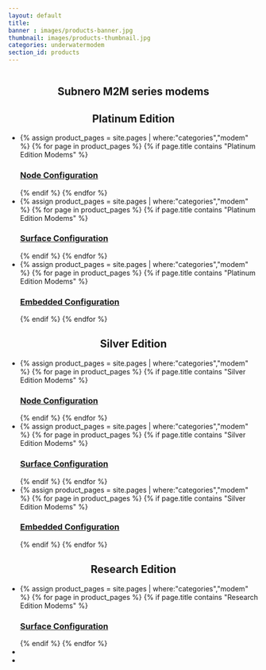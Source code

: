 ```yaml
---
layout: default
title: 
banner : images/products-banner.jpg
thumbnail: images/products-thumbnail.jpg
categories: underwatermodem
section_id: products
---
```


<div class='full tall parallax' style='background-image: url({{site.baseurl}}/{{page.banner}});'>
  <div class='row'>
    <div class='large-12 columns'>
      <!-- {% include section-header.html title=page.title tagline=page.tagline color=page.title_color class="big" %} -->
    </div>
  </div>
  <div class='four spacing'></div>
  <div class='four spacing'></div>
</div>

<!--<div class='full' style='background:#F5F5F5'>-->
<div class='cGBxoB'>
<section class='bsPRnx'>
	<h1 class='thin' style='text-align: center'>Subnero M2M series modems</h1>
	<div class='eyXpDN'>
		<div class='cmXrEt'>
			<h1 class='thin' style='text-align: center'>Platinum Edition</h1>
			<ul class="gfXsQG">
				<li class="fuqHMA">
					<div class="hOXnHC">
						{% assign product_pages = site.pages | where:"categories","modem" %}
  						{% for page in product_pages %}
  						{% if page.title contains "Platinum Edition Modems" %}
				        <div class='mod modBlogPost'>
				        	<a href="{{site.baseurl}}{{page.url}}"><img alt="" src="{{site.baseurl}}/images/wnc-m25mpn3-thumbnail.jpg" />
				          	<div class='content'>
				            <h3 style="text-transform: none;">Node Configuration</h3>
				          </div></a>
				        </div>
				        {% endif %}
				        {% endfor %}
					</div>
				</li>
				<li class="fuqHMA">
					<div class="hOXnHC">
						{% assign product_pages = site.pages | where:"categories","modem" %}
  						{% for page in product_pages %}
  						{% if page.title contains "Platinum Edition Modems" %}
				        <div class='mod modBlogPost'>
				        	<a href="{{site.baseurl}}{{page.url}}"><img alt="" src="{{site.baseurl}}/images/wnc-m25mps3-thumbnail.jpg" />
				          	<div class='content'>
				            <h3 style="text-transform: none;">Surface Configuration</h3>
				          </div></a>
				        </div>
				        {% endif %}
				        {% endfor %}
					</div>
				</li>
				<li class="fuqHMA">
					<div class="hOXnHC">
						{% assign product_pages = site.pages | where:"categories","modem" %}
  						{% for page in product_pages %}
  						{% if page.title contains "Platinum Edition Modems" %}
				        <div class='mod modBlogPost'>
				        	<a href="{{site.baseurl}}{{page.url}}"><img alt="" src="{{site.baseurl}}/images/wnc-m25mpe3-thumbnail.jpg" />
				          	<div class='content'>
				            <h3 style="text-transform: none;">Embedded Configuration</h3>
				          </div></a>
				        </div>
				        {% endif %}
				        {% endfor %}
					</div>
				</li>
			</ul>
		</div>
		<div class='cmXrEt'>
			<h1 class='thin' style='text-align: center'>Silver Edition</h1>
			<ul class="gfXsQG">
				<li class="fuqHMA">
					<div class="hOXnHC">
						{% assign product_pages = site.pages | where:"categories","modem" %}
  						{% for page in product_pages %}
  						{% if page.title contains "Silver Edition Modems" %}
				        <div class='mod modBlogPost'>
				        	<a href="{{site.baseurl}}{{page.url}}"><img alt="" src="{{site.baseurl}}/images/wnc-m25msn3-thumbnail.jpg" />
				          	<div class='content'>
				            <h3 style="text-transform: none;">Node Configuration</h3>
				          </div></a>
				        </div>
				        {% endif %}
				        {% endfor %}
					</div>
				</li>
				<li class="fuqHMA">
					<div class="hOXnHC">
						{% assign product_pages = site.pages | where:"categories","modem" %}
  						{% for page in product_pages %}
  						{% if page.title contains "Silver Edition Modems" %}
				        <div class='mod modBlogPost'>
				        	<a href="{{site.baseurl}}{{page.url}}"><img alt="" src="{{site.baseurl}}/images/wnc-m25mss3-thumbnail.jpg" />
				          	<div class='content'>
				            <h3 style="text-transform: none;">Surface Configuration</h3>
				          </div></a>
				        </div>
				        {% endif %}
				        {% endfor %}
					</div>
				</li>
				<li class="fuqHMA">
					<div class="hOXnHC">
						{% assign product_pages = site.pages | where:"categories","modem" %}
  						{% for page in product_pages %}
  						{% if page.title contains "Silver Edition Modems" %}
				        <div class='mod modBlogPost'>
				        	<a href="{{site.baseurl}}{{page.url}}"><img alt="" src="{{site.baseurl}}/images/wnc-m25mse3-thumbnail.jpg" />
				          	<div class='content'>
				            <h3 style="text-transform: none;">Embedded Configuration</h3>
				          </div></a>
				        </div>
				        {% endif %}
				        {% endfor %}
					</div>
				</li>
			</ul>
		</div>
		<div class='cmXrEt'>
			<h1 class='thin' style='text-align: center'>Research Edition</h1>
			<ul class="gfXsQG">
				<li class="fuqHMA">
					<div class="hOXnHC">
						{% assign product_pages = site.pages | where:"categories","modem" %}
  						{% for page in product_pages %}
  						{% if page.title contains "Research Edition Modems" %}
				        <div class='mod modBlogPost'>
				        	<a href="{{site.baseurl}}{{page.url}}"><img alt="" src="{{site.baseurl}}/{{page.thumbnail}}" />
				          	<div class='content'>
				            <h3 style="text-transform: none;">Surface Configuration</h3>
				          </div></a>
				        </div>
				        {% endif %}
				        {% endfor %}
					</div>
				</li>
				<li class="fuqHMA"></li>
				<li class="fuqHMA"></li>
			</ul>
		</div>
	</div>
</section>
</div>